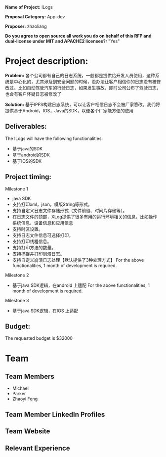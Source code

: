 **Name of Project:** ILogs

**Proposal Category:** App-dev

**Proposer:** zhaoliang

**Do you agree to open source all work you do on behalf of this RFP and dual-license under MIT and APACHE2 licenses?:** "Yes"

# Project description:

**Problem:** 各个公司都有自己的日志系统，一般都是提供给开发人员使用，这种系统是中心化的，尤其涉及到安全问题的时候，没办法让客户相信你的日志没有被修改过。比如自动驾驶汽车的行驶日志，如果发生事故，即时公司公布了驾驶日志，也会有客户怀疑日志被修改了

**Solution:** 基于IPFS构建日志系统，可以让客户相信日志不会被厂家篡改。我们将提供基于Android，IOS，Java的SDK，以便各个厂家能方便的使用


## Deliverables:

The ILogs will have the following functionalities:
* 基于java的SDK
* 基于android的SDK
* 基于IOS的SDK

## Project timing:

Milestone 1
- java SDK
- 支持打印xml，json，模版String等形式。
- 支持自定义日志文件存储形式（文件前缀、时间片存储等）。
- 在日志文件的顶部，XLog提供了很多有用的运行环境相关的信息，比如操作系统信息、设备信息和应用信息
- 支持时区设置。
- 支持日志文件信息可选择打印。
- 支持打印线程信息。
- 支持打印方法的数量。
- 支持捕捉并打印崩溃日志。
- 支持自定义崩溃日志处理【默认提供了3种处理方式】
For the above functionalities, 1 month of development is required.

Milestone 2
- 基于java SDK逻辑，在android 上适配
For the above functionalities, 1 month of development is required.

Milestone 3
- 基于java SDK逻辑，在IOS 上适配

## Budget:

The requested budget is $32000

# Team

## Team Members

- Michael
- Parker
- Zhaoyi Feng

## Team Member LinkedIn Profiles


## Team Website

## Relevant Experience

